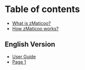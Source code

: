 # Table of contents

* [What is zMaticoo?](README.md)
* [How zMaticoo works?](how-zmaticoo-works.md)

## English Version

* [User Guide](english-version/user-guide.md)
* [Page 1](english-version/page-1.md)
